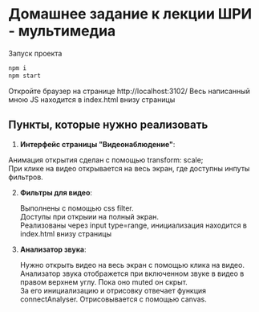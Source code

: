 # Домашнее задание к лекции ШРИ - мультимедиа

Запуск проекта

```bash
npm i
npm start
```

Откройте браузер на странице http://localhost:3102/
Весь написанный мною JS находится в index.html внизу страницы

## Пункты, которые нужно реализовать

1. **Интерфейс страницы "Видеонаблюдение"**:

Анимация открытия сделан с помощью transform: scale;  
При клике на видео открывается на весь экран, где доступны инпуты фильтров.

2. **Фильтры для видео**:

   Выполнены с помощью css filter.  
   Доступы при открыии на полный экран.  
   Реализованы через input type=range, инициализация находится в index.html внизу страницы

3. **Анализатор звука**:

   Нужно открыть видео на весь экран с помощью клика на видео.  
   Анализатор звука отображется при включенном звуке в видео в правом верхнем углу. Пока оно muted он скрыт.  
   За его инициализацию и отрисовку отвечает функция connectAnalyser. Отрисовывается с помощью canvas.
